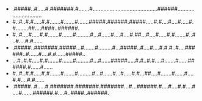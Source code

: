  *    .#####..#.....#.#######.#.......#..........................................######..............................
 *    #..#..#.#.....#.#.......#.......#.......#####.######.#####.....#.#....#....#.....#.#........##....####..######.
 *    #..#....#.....#.#.......#.......#.........#...#......#....#....#.##...#....#.....#.#.......#..#..#....#.#......
 *    .#####..#######.#####...#.......#.........#...#####..#....#....#.#.#..#....######..#......#....#.#......#####..
 *    ...#..#.#.....#.#.......#.......#.........#...#......#####.....#.#..#.#....#.......#......######.#......#......
 *    #..#..#.#.....#.#.......#.......#.........#...#......#...#.....#.#...##....#.......#......#....#.#....#.#......
 *    .#####..#.....#.#######.#######.#######...#...######.#....#....#.#....#....#.......######.#....#..####..######.



